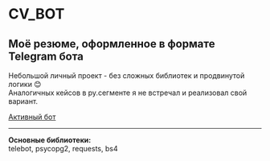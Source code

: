 # CV_BOT
## Моё резюме, оформленное в формате Telegram бота
Небольшой личный проект - без сложных библиотек и продвинутой логики 😊\
Аналогичных кейсов в ру.сегменте я не встречал и реализовал свой вариант.

[Активный бот](https://t.me/kirilov_CV_bot "Telegram")

___
**Основные библиотеки:**\
telebot, psycopg2, requests, bs4
